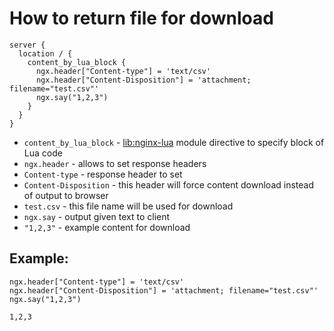 # How to return file for download

```nginx
server {
  location / {
    content_by_lua_block {
      ngx.header["Content-type"] = 'text/csv'
      ngx.header["Content-Disposition"] = 'attachment; filename="test.csv"'
      ngx.say("1,2,3")
    }
  }
}
```

- `content_by_lua_block` - [lib:nginx-lua](/nginx-lua/how-to-install-nginx-lua-module-in-ubuntu-ubuntuversion) module directive to specify block of Lua code
- `ngx.header` - allows to set response headers
- `Content-type` - response header to set
- `Content-Disposition` - this header will force content download instead of output to browser
- `test.csv` - this file name will be used for download
- `ngx.say` - output given text to client
- `"1,2,3"` - example content for download

## Example: 
```nginx
ngx.header["Content-type"] = 'text/csv'
ngx.header["Content-Disposition"] = 'attachment; filename="test.csv"'
ngx.say("1,2,3")
```
```
1,2,3

```

